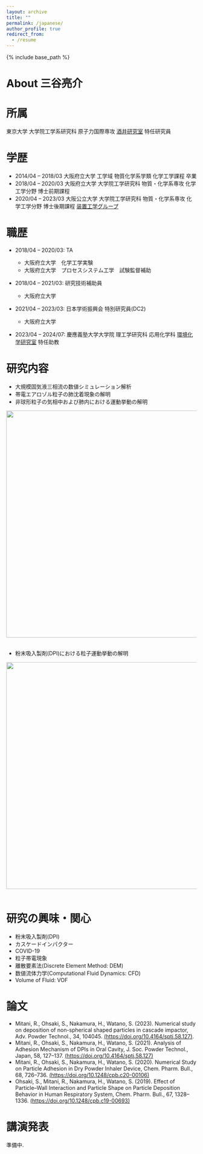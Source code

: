 ```yaml
---
layout: archive
title: ""
permalink: /japanese/
author_profile: true
redirect_from:
  - /resume
---
```


{% include base_path %}

About 三谷亮介
======


所属
======
東京大学 大学院工学系研究科 原子力国際専攻 [酒井研究室](https://dem.t.u-tokyo.ac.jp/) 特任研究員 

学歴
======
* 2014/04 – 2018/03 大阪府立大学 工学域 物質化学系学類 化学工学課程 卒業
* 2018/04 – 2020/03 大阪府立大学 大学院工学研究科 物質・化学系専攻 化学工学分野 博士前期課程 
* 2020/04 – 2023/03 大阪公立大学 大学院工学研究科 物質・化学系専攻 化学工学分野 博士後期課程 [装置工学グループ](https://www.omu.ac.jp/eng/chemeng3/)  

職歴
======
* 2018/04 – 2020/03: TA
  * 大阪府立大学　化学工学実験
  * 大阪府立大学　プロセスシステム工学　試験監督補助

* 2018/04 – 2021/03: 研究技術補助員
  * 大阪府立大学  

* 2021/04 – 2023/03: 日本学術振興会 特別研究員(DC2)  
  * 大阪府立大学  

* 2023/04 – 2024/07: 慶應義塾大学大学院 理工学研究科 応用化学科 [環境化学研究室](https://www.applc.keio.ac.jp/~okuda/index.html) 特任助教  

研究内容
======
* 大規模固気液三相流の数値シミュレーション解析
* 帯電エアロゾル粒子の肺沈着現象の解明
* 非球形粒子の気相中および肺内における運動挙動の解明


<div style="text-align: left;">
<img src='/images/lung.jpg' width="600">
</div>  
<br>  
  
  
  
* 粉末吸入製剤(DPI)における粒子運動挙動の解明  

<div style="text-align: left;">
<img src='/images/DPI.jpg' width="600">
</div>  
<br>    
  
  


研究の興味・関心
======
*  粉末吸入製剤(DPI)  
* カスケードインパクター  
* COVID-19  
* 粒子帯電現象
* 離散要素法(Discrete Element Method: DEM)  
* 数値流体力学(Computational Fluid Dynamics: CFD)
* Volume of Fluid: VOF


  
論文
======
* Mitani, R., Ohsaki, S., Nakamura, H., Watano, S. (2023). Numerical study on deposition of non-spherical shaped particles in cascade impactor, Adv. Powder Technol., 34, 104045. [(https://doi.org/10.4164/sptj.58.127)](https://doi.org/10.1016/j.apt.2023.104045).  
* Mitani, R., Ohsaki, S., Nakamura, H., Watano, S. (2021). Analysis of Adhesion Mechanism of DPIs in Oral Cavity, J. Soc. Powder Technol., Japan, 58, 127–137. [(https://doi.org/10.4164/sptj.58.127)](https://doi.org/10.4164/sptj.58.127)  
* Mitani, R., Ohsaki, S., Nakamura, H., Watano, S. (2020). Numerical Study on Particle Adhesion in Dry Powder Inhaler Device, Chem. Pharm. Bull., 68, 726–736. [(https://doi.org/10.1248/cpb.c20-00106)](https://doi.org/10.1248/cpb.c20-00106)  
* Ohsaki, S., Mitani, R., Nakamura, H., Watano, S. (2019). Effect of Particle–Wall Interaction and Particle Shape on Particle Deposition Behavior in Human Respiratory System, Chem. Pharm. Bull., 67, 1328–1336. [(https://doi.org/10.1248/cpb.c19-00693)](https://doi.org/10.1248/cpb.c19-00693)  
  
講演発表
======
準備中.  
  

  
